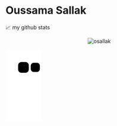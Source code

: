 # Oussama Sallak
📈 my github stats

<p align="center"> <img src="https://github-readme-stats.vercel.app/api?username=osallak&show_icons=true&theme=gotham" alt="osallak" />
 
![Snake animation](https://github.com/preethamb97/preethamb97/blob/output/github-contribution-grid-snake.svg)
